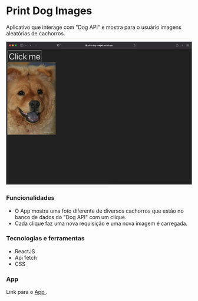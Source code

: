 # Print Dog Images
Aplicativo que interage com "Dog API" e mostra para o usuário imagens aleatórias de cachorros.

<img src="./print-dog-images.png" />

### Funcionalidades
<ul>
  <li> O App mostra uma foto diferente de diversos cachorros que estão no banco de dados do "Dog API" com um clique. </ li>
  <li> Cada clique faz uma nova requisição e uma nova imagem é carregada. </ li>
</ul>




### Tecnologias e ferramentas
<ul>
  <li> ReactJS </ li>
  <li> Api fetch </ li>
  <li> CSS </ li>
</ul>

### App
Link para o <a href="https://print-dog-images.vercel.app/"> App </a>.
